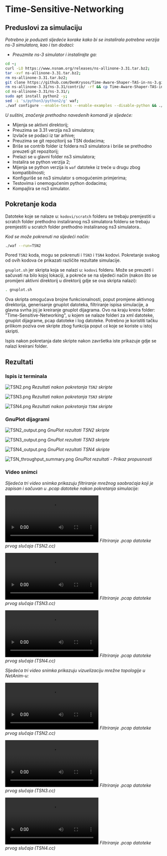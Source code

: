 # Time-Sensitive-Networking

## Preduslovi za simulaciju

*Potrebno je poduzeti sljedeće korake kako bi se instalirala potrebna verzija ns-3 simulatora, kao i tsn dodaci:*

- *Preuzmite ns-3 simulator i instalirajte ga:*

```bash
cd ~;
curl -LO https://www.nsnam.org/releases/ns-allinone-3.31.tar.bz2;
tar -xvf ns-allinone-3.31.tar.bz2;
rm ns-allinone-3.31.tar.bz2;
git clone https://github.com/DenKrysos/Time-Aware-Shaper-TAS-in-ns-3.git;
rm ns-allinone-3.31/ns-3.31/contrib/ -rf && cp Time-Aware-Shaper-TAS-in-ns-3/ns-3_Implementation/contrib/ ns-allinone-3.31/ns-3.31/contrib/ -r;
cd ns-allinone-3.31/ns-3.31/;
sudo apt install python2 -y;
sed -i 's/python3/python2/g' waf;
./waf configure --enable-tests --enable-examples --disable-python && ./waf build;
```

*U suštini, značenje prethodno navedenih komandi je sljedeće:*

- Mijenja se aktivni direktorij; 
- Preuzima se 3.31 verzija ns3 simulatora; 
- Izvlače se podaci iz tar arhive; 
- Preuzima se git repozitorij sa TSN dodacima;
- Briše se contrib folder iz foldera ns3 simulatora i briše se prethodno preuzeti git repozitorij;
- Prelazi se u glavni folder ns3 simulatora;
- Instalira se python verzija 2;
- Mijenja se python verzija is `waf` datoteke iz treće u drugu zbog kompatibilnosti;
- Konfiguriše se ns3 simulator s omogućenim primjerima;
- Testovima i onemogućenim python dodacima;
- Kompajlira se ns3 simulator.

## Pokretanje koda

Datoteke koje se nalaze u: `kodovi/scratch` folderu se trebaju premjestiti u scratch folder prethodno instaliranog ns3 simulatora folderu se trebaju premjestiti u scratch folder prethodno instaliranog ns3 simulatora..

*Kod se može pokrenuti na sljedeći način:*

```bash
./waf --run=TSN2
```

Pored `TSN2` koda, mogu se pokrenuti i `TSN3` i `TSN4` kodovi. Pokretanje svakog od ovih kodova će prikazati različite rezultate simulacije.

`gnuplot.sh` jer skripta koja se nalazi u: `kodovi` folderu. Može se preuzeti i sačuvati na bilo kojoj lokaciji, a pokreće se na sljedeći način (nakon što se promijeni aktivni direktorij u direktorij gdje se ova skripta nalazi):

```bash
. gnuplot.sh
```

Ova skripta omogućava brojne funkcionalnosti, poput promjene aktivnog direktorija, generisanje gnuplot datoteka, filtriranje ispisa simulacije, a glavna svrha joj je kreiranje gnuplot dijagrama. Ovo na kraju kreira folder: "Time-Sensitive-Networking", u kojem se nalaze folderi za xml datoteke, gnuplot dijagrame, pcap datoteke i log datoteke. Potrebno je koristiti tačku prilikom poziva ove skripte zbog funkcija poput `cd` koje se koriste u istoj skripti.

Ispis nakon pokretanja date skripte nakon završetka iste prikazuje gdje se nalazi kreirani folder.

## Rezultati

### Ispis iz terminala 

![TSN2.png](slike/TSN2.png)
*Rezultati nakon pokretanja `TSN2` skripte*

![TSN3.png](slike/TSN3.png)
*Rezultati nakon pokretanja `TSN3` skripte*

![TSN4.png](slike/TSN4.png)
*Rezultati nakon pokretanja `TSN4` skripte*

### GnuPlot dijagrami

![TSN2\_output.png](time-sensitive-networking/images_dir/TSN2_output.png)
*GnuPlot rezultati TSN2 skripte*

![TSN3\_output.png](time-sensitive-networking/images_dir/TSN3_output.png)
*GnuPlot rezultati TSN3 skripte*

![TSN4\_output.png](time-sensitive-networking/images_dir/TSN4_output.png)
*GnuPlot rezultati TSN4 skripte*

![TSN\_throughput\_summary.png](time-sensitive-networking/images_dir/TSN_throughput_summary.png)
*GnuPlot rezultati - Prikaz propusnosti*

### Video snimci

*Sljedeća tri video snimka prikazuju filtriranje mrežnog saobraćaja koji je zapisan i sačuvan u .pcap datoteke nakon pokretanja simulacije:*

![tsn2-wireshark](videi/tsn2-wireshark.mp4)
*Filtriranje .pcap datoteke prvog slučaja (TSN2.cc)*

![tsn3-wireshark](videi/tsn3-wireshark.mp4)
*Filtriranje .pcap datoteke prvog slučaja (TSN3.cc)*

![tsn4-wireshark](videi/tsn4-wireshark.mp4)
*Filtriranje .pcap datoteke prvog slučaja (TSN4.cc)*

*Sljedeća tri video snimka prikazuju vizuelizaciju mrežne topologije u NetAnim-u:*

![tsn2-netanim](videi/tsn2-netanim.mp4)
*Filtriranje .pcap datoteke prvog slučaja (TSN2.cc)*

![tsn3-netanim](videi/tsn3-netanim.mp4)
*Filtriranje .pcap datoteke prvog slučaja (TSN3.cc)*

![tsn4-netanim](videi/tsn4-netanim.mp4)
*Filtriranje .pcap datoteke prvog slučaja (TSN4.cc)*
